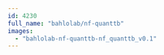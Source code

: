 ```yaml
---
id: 4230
full_name: "bahlolab/nf-quanttb"
images: 
  - "bahlolab-nf-quanttb-nf_quanttb_v0.1"
---
```

